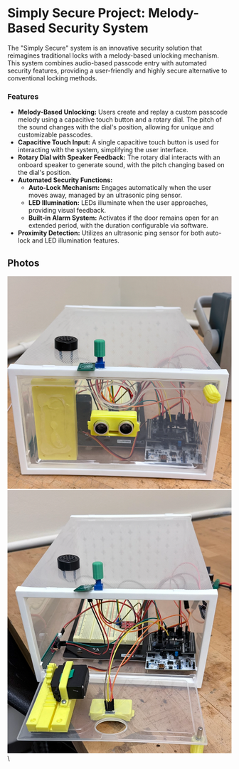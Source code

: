 # Simply Secure Project: Melody-Based Security System

The "Simply Secure" system is an innovative security solution that reimagines traditional locks with a melody-based unlocking mechanism. This system combines audio-based passcode entry with automated security features, providing a user-friendly and highly secure alternative to conventional locking methods.

### Features

* **Melody-Based Unlocking:** Users create and replay a custom passcode melody using a capacitive touch button and a rotary dial. The pitch of the sound changes with the dial's position, allowing for unique and customizable passcodes.
* **Capacitive Touch Input:** A single capacitive touch button is used for interacting with the system, simplifying the user interface.
* **Rotary Dial with Speaker Feedback:** The rotary dial interacts with an onboard speaker to generate sound, with the pitch changing based on the dial's position.
* **Automated Security Functions:**
    * **Auto-Lock Mechanism:** Engages automatically when the user moves away, managed by an ultrasonic ping sensor.
    * **LED Illumination:** LEDs illuminate when the user approaches, providing visual feedback.
    * **Built-in Alarm System:** Activates if the door remains open for an extended period, with the duration configurable via software.
* **Proximity Detection:** Utilizes an ultrasonic ping sensor for both auto-lock and LED illumination features.
## Photos
![Front](otherfiles/Front.png)\
![Front](otherfiles/Open.png)\
